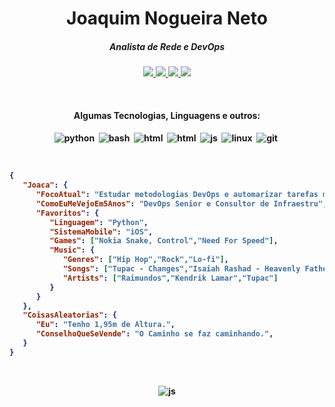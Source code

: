 <h1 align="center">Joaquim Nogueira Neto</h1>

<h5 align="center">Analista de Rede e DevOps</h5>

<p align="center">
	<a href="https://gist.github.com/ninguemns">
		<img src="https://img.shields.io/badge/-Gists-000?style=for-the-badge&logo=Github&logoColor=white" />
	</a>
	<a href="mailto:netonetworks@proton.me">
		<img src="https://img.shields.io/badge/protonmail-%238B89CC.svg?&style=for-the-badge&logo=protonmail&logoColor=white" />
	</a>
  <a href="mailto:netonetworks@gmail.com">
	  <img src="https://img.shields.io/badge/gmail-%238B89CC.svg?&style=for-the-badge&logo=gmail&logoColor=white" />
	</a>
	<a href="https://www.linkedin.com/in/joaquimnogueiraneto/">
		<img src="https://img.shields.io/badge/-LinkedIn-%230077B5?style=for-the-badge&logo=linkedin&logoColor=white" />
	</a>	
</p>
<br>

<h4 align="center">Algumas Tecnologias, Linguagens e outros:<h4/>
	
<p align="center">
	<img src="https://img.shields.io/badge/python%20-%2314354C.svg?&style=for-the-badge&logo=python&logoColor=white" alt="python" />&nbsp;
	<img src="https://img.shields.io/badge/shell_script%20-%23121011.svg?&style=for-the-badge&logo=gnu-bash&logoColor=white" alt="bash" />&nbsp;
	<img src="https://img.shields.io/badge/HTML-239120?style=for-the-badge&logo=html5&logoColor=white" alt="html" />&nbsp;
	<img src="https://img.shields.io/badge/CSS-3498DB?&style=for-the-badge&logo=css3&logoColor=white" alt="html" />&nbsp;
	<img src="https://img.shields.io/badge/JavaScript-F7DF1E?style=for-the-badge&logo=javascript&logoColor=black" alt="js" />&nbsp;
	<img src="https://img.shields.io/badge/Linux-FCC624?style=for-the-badge&logo=linux&logoColor=black" alt="linux" />&nbsp;
	<img src="https://img.shields.io/badge/git-F05032?style=for-the-badge&logo=git&logoColor=white" alt="git" />&nbsp;
</p>

</br>

<!--START_SECTION:mydata-->

```json
{
   "Joaca": {
      "FocoAtual": "Estudar metodologias DevOps e automarizar tarefas massantes com Python",
      "ComoEuMeVejoEm5Anos": "DevOps Senior e Consultor de Infraestru",
      "Favoritos": {
         "Linguagem": "Python",
         "SistemaMobile": "iOS",
         "Games": ["Nokia Snake, Control","Need For Speed"],
         "Music": {
            "Genres": ["Hip Hop","Rock","Lo-fi"],
            "Songs": ["Tupac - Changes","Isaiah Rashad - Heavenly Father"],
            "Artists": ["Raimundos","Kendrik Lamar","Tupac"]
         }
      }
   },
   "CoisasAleatorias": {
      "Eu": "Tenho 1,95m de Altura.",
      "ConselhoQueSeVende": "O Caminho se faz caminhando.",
   }
}
```

<!--END_SECTION:mydata-->

<br>

<!--START_SECTION:waka-->

<p align="center">
	<img src="https://komarev.com/ghpvc/?username=ninguemns&style=flat-squar" alt="js" />
</p>

